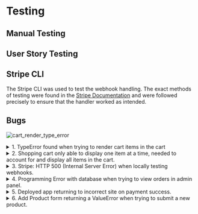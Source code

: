 # Testing

## Manual Testing

## User Story Testing

## Stripe CLI

 The Stripe CLI was used to test the webhook handling. The exact methods of testing were found in the [Stripe Documentation](https://stripe.com/docs/payments/handling-payment-events#use-cli) and were followed precisely to ensure that the handler worked as intended. 


## Bugs

![cart_render_type_error](#)
<details>
 <summary>1. TypeError found when trying to render cart items in the cart</summary>
 This was fixed by introducing the quantity variable to the for loop. 

```
    for item_id, quantity in cart.items():
            pack = get_object_or_404(Packs, pk=item_id)
            total += pack.price
            product_count += 1
            stripe_price_id = pack.stripe_price_id
            cart_items.append({
                'item_id': item_id,
                'quantity': quantity,
                'pack': pack,
                'stripe_price_id': stripe_price_id,
            })
```
</details>


<details>
 <summary>2. Shopping cart only able to display one item at a time, needed to account for and display all items in the cart.</summary>
 This was tricky to fix as I was using Stripe Checkout, which uses stripe_price_id's to determine the product being sold. This is relayed using this code from the Stripe documentation.

 ```
    def create_checkout_session():
        try:
            checkout_session = stripe.checkout.Session.create(
                line_items=[
                    {
                        # Provide the exact Price ID (for example, pr_1234) of the product you want to sell
                        'price': '{{PRICE_ID}}',
                        'quantity': 1,
                    },
                ],
                mode='payment',
                success_url=YOUR_DOMAIN + '/success.html',
                cancel_url=YOUR_DOMAIN + '/cancel.html',
            )
        except Exception as e:
            return str(e)

        return redirect(checkout_session.url, code=303)
 ```

Products are added on the Stripe dashboard and you use the given price_id to reference items in your code, normally giving each item a checkout page of their own. I resolved this using the following code, grabbing every item from the shopping cart, their individual stripe_price_id (which I defined for each product in the Packs model) and appending the information to the array that Stripe's documentation uses. 

```
def create_checkout_session(request):
    """ Create checkout session Stripe """

    YOUR_DOMAIN = 'https://8000-hollownotempty-portfolio-kuwz79nvo6k.ws-eu34.gitpod.io/'

    cart = request.session.get('cart', {})

    line_items = []

    for item_id, quantity in cart.items():
        pack = get_object_or_404(Packs, pk=item_id)
        stripe_price_id = pack.stripe_price_id
        pd = {
            'price': stripe_price_id,
            'quantity': quantity,
        }
        
        line_items.append(pd)

    checkout_session = stripe.checkout.Session.create(
        line_items=line_items,
        mode='payment',
        success_url=YOUR_DOMAIN + 'checkout/success/',
        cancel_url=YOUR_DOMAIN + 'cart/',
    )

    return redirect(checkout_session.url, code=303)
```

With this code, the Stripe checkout page displays the checkout for all the items in the cart. 
</details>

<details>
 <summary>3. Stripe: HTTP 500 (Internal Server Error) when locally testing webhooks.</summary>
    The solution for this was quite easy as it was simply a matter of adding a trailing '/' to the webhook url 
</details>

<details>
 <summary>4. Programming Error with database when trying to view orders in admin panel.</summary>
    From digging around on the internet, I believe this was an issue with my database that I couldn't quite pin point, so to solve the problem I flushed my database out and migrated it again. This fixed the issue but unfortunately deleted my superusers and product info so I had to re-make them. 
</details>

<details>
 <summary>5. Deployed app returning to incorrect site on payment success.</summary>
    I realised after deployment that the YOUR_DOMAIN variable was still returning to the local host. Once this was changed to the heroku domain, the site worked perfectly. 
</details>

<details>
 <summary>6. Add Product form returning a ValueError when trying to submit a new product.</summary>
    This was fixed by adding the enctype to the form element. 

```
<form action="{% url 'add_product' %}" class="form" method="POST" enctype="multipart/form-data">
            {% csrf_token %}
            {{ form|crispy }}
            <button type="submit" class="btn btn-dark mt-3">Add Product</button>
        </form>
```
</details>